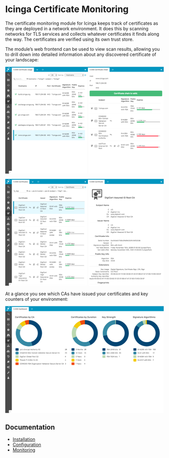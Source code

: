 # Icinga Certificate Monitoring

The certificate monitoring module for Icinga keeps track of certificates as they are deployed in a network environment.
It does this by scanning networks for TLS services and collects whatever certificates it finds along the way.
The certificates are verified using its own trust store.

The module’s web frontend can be used to view scan results, allowing you to drill down into detailed information
about any discovered certificate of your landscape:

![X.509 Usage](res/x509-usage.png "X.509 Usage")

![X.509 Certificates](res/x509-certificates.png "X.509 Certificates")

At a glance you see which CAs have issued your certificates and key counters of your environment:

![X.509 Dashboard](res/x509-dashboard.png "X.509 Dashboard")

## Documentation

* [Installation](02-Installation.md)
* [Configuration](03-Configuration.md)
* [Monitoring](10-Monitoring.md)
